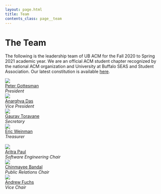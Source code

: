 ```yaml
---
layout: page.html
title: Team
contents_class: page__team
---
```


# The Team

The following is the leadership team of UB ACM for the Fall 2020 to Spring 2021
academic year. We are an official ACM student chapter recognized by the national
ACM organization and University at Buffalo SEAS and Student Association. Our
latest constitution is available [here](/constitution).

<div class="row">
  <div class="col s12 m3">
    <div class="team_member">
      <img class="profile" src="/assets/team/peter.jpg" />
      <div class="name"><a href="mailto:pagottes@buffalo.edu">Peter Gottesman</a></div>
      <div class="description">
        <i>President</i>
        <br />
        <!-- Computer Engineering B.S. 2021<br /> -->
        <!-- [Website](http://www.petergottesman.com) -->
      </div>
    </div>
  </div>
  <div class="col s12 m3">
    <div class="team_member">
      <img class="profile" src="/assets/team/anarghya.jpg" />
      <div class="name"><a href="mailto:anarghya@buffalo.edu">Anarghya Das</a></div>
      <div class="description">
        <i>Vice President</i>
      </div>
    </div>
  </div>
  <div class="col s12 m3">
    <div class="team_member">
      <img class="profile" src="/assets/team/gaurav.jpg" />
      <div class="name"><a href="mailto:gtoravan@buffalo.edu">Gaurav Toravane</a></div>
      <div class="description">
        <i>Secretary</i>
      </div>
    </div>
  </div>
  <div class="col s12 m3">
    <div class="team_member">
      <img class="profile" src="/assets/team/eric.jpg" />
      <div class="name"><a href="mailto:eweinman@buffalo.edu">Eric Weinman</a></div>
      <div class="description">
        <i>Treasurer</i>
        <!-- <br />
        Computer Engineering B.S., Mathematics-Economics B.A., Political Science Minor 2021<br />
        [LinkedIn](https://www.linkedin.com/in/eric-weinman/) -->
      </div>
    </div>
  </div>
</div>
<br />
<div class="row">
  <div class="col s12 m3">
    <div class="team_member">
      <img class="profile" src="/assets/team/aritra.jpg" />
      <div class="name"><a href="mailto:aritrapa@buffalo.edu">Aritra Paul</a></div>
      <div class="description">
        <i>Software Engineering Chair</i>
      </div>
    </div>
  </div>
  <div class="col s12 m3">
    <div class="team_member">
      <img class="profile" src="/assets/team/chin.jpg" />
      <div class="name"><a href="mailto:cbandal@buffalo.edu">Chinmayee Bandal</a></div>
      <div class="description">
        <i>Public Relations Chair</i>
      </div>
    </div>
  </div>
  <div class="col s12 m3">
    <div class="team_member">
      <img class="profile" src="/assets/team/andrew.jpg" />
      <div class="name"><a href="mailto:afuchs2@buffalo.edu">Andrew Fuchs</a></div>
      <div class="description">
        <i>Vice Chair</i>
      </div>
    </div>
  </div>
</div>
